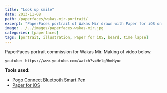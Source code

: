 ```yaml
---
title: "Look up smile"
date: 2013-11-08
path: /paperfaces/wakas-mir-portrait/
excerpt: "PaperFaces portrait of Wakas Mir drawn with Paper for iOS on an iPad."
image: ../../images/paperfaces-wakas-mir.jpg
categories: [paperfaces]
tags: [portrait, illustration, Paper for iOS, beard, time lapse]
---
```


PaperFaces portrait commission for Wakas Mir. Making of video below.

`youtube: https://www.youtube.com/watch?v=Helg9hmHyuc`

**Tools used:**

- [Pogo Connect Bluetooth Smart Pen](https://www.amazon.com/gp/product/B009K448L4/ref=as_li_ss_tl?ie=UTF8&camp=1789&creative=390957&creativeASIN=B009K448L4&linkCode=as2&tag=mademist-20)
- [Paper for iOS](https://paper.bywetransfer.com/)
